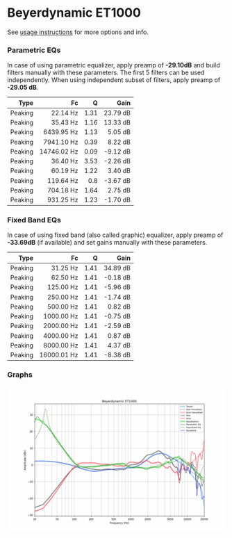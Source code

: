 # Beyerdynamic ET1000
See [usage instructions](https://github.com/jaakkopasanen/AutoEq#usage) for more options and info.

### Parametric EQs
In case of using parametric equalizer, apply preamp of **-29.10dB** and build filters manually
with these parameters. The first 5 filters can be used independently.
When using independent subset of filters, apply preamp of **-29.05 dB**.

| Type    | Fc          |    Q | Gain     |
|--------:|------------:|-----:|---------:|
| Peaking | 22.14 Hz    | 1.31 | 23.79 dB |
| Peaking | 35.43 Hz    | 1.16 | 13.33 dB |
| Peaking | 6439.95 Hz  | 1.13 | 5.05 dB  |
| Peaking | 7941.10 Hz  | 0.39 | 8.22 dB  |
| Peaking | 14746.02 Hz | 0.09 | -9.12 dB |
| Peaking | 36.40 Hz    | 3.53 | -2.26 dB |
| Peaking | 60.19 Hz    | 1.22 | 3.40 dB  |
| Peaking | 119.64 Hz   | 0.8  | -3.67 dB |
| Peaking | 704.18 Hz   | 1.64 | 2.75 dB  |
| Peaking | 931.25 Hz   | 1.23 | -1.70 dB |

### Fixed Band EQs
In case of using fixed band (also called graphic) equalizer, apply preamp of **-33.69dB**
(if available) and set gains manually with these parameters.

| Type    | Fc          |    Q | Gain     |
|--------:|------------:|-----:|---------:|
| Peaking | 31.25 Hz    | 1.41 | 34.89 dB |
| Peaking | 62.50 Hz    | 1.41 | -0.18 dB |
| Peaking | 125.00 Hz   | 1.41 | -5.96 dB |
| Peaking | 250.00 Hz   | 1.41 | -1.74 dB |
| Peaking | 500.00 Hz   | 1.41 | 0.82 dB  |
| Peaking | 1000.00 Hz  | 1.41 | -0.75 dB |
| Peaking | 2000.00 Hz  | 1.41 | -2.59 dB |
| Peaking | 4000.00 Hz  | 1.41 | 0.87 dB  |
| Peaking | 8000.00 Hz  | 1.41 | 4.37 dB  |
| Peaking | 16000.01 Hz | 1.41 | -8.38 dB |

### Graphs
![](./Beyerdynamic%20ET1000.png)